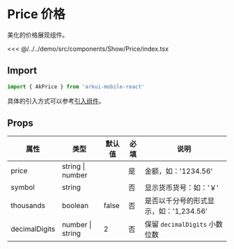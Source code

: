 # Price 价格

美化的价格展现组件。

<CodeDemo name="Price">

<<< @/../../demo/src/components/Show/Price/index.tsx

</CodeDemo>

## Import

```js
import { AkPrice } from 'arkui-mobile-react'
```

具体的引入方式可以参考[引入组件](../guide/import.md)。

## Props

| 属性          | 类型             | 默认值 | 必填 | 说明                                   |
| ------------- | ---------------- | ------ | ---- | -------------------------------------- |
| price         | string \| number |        | 是   | 金额，如：'1234.56'                    |
| symbol        | string           |        | 否   | 显示货币货号：如：'￥'                 |
| thousands     | boolean          | false  | 否   | 是否以千分号的形式显示，如：'1,234.56' |
| decimalDigits | number \| string | 2      | 否   | 保留 `decimalDigits` 小数位数          |
